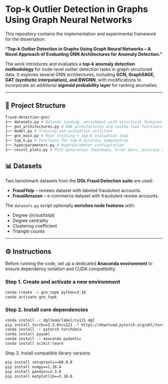 # Top-k Outlier Detection in Graphs Using Graph Neural Networks

This repository contains the implementation and experimental framework for the dissertation:

**“Top-k Outlier Detection in Graphs Using Graph Neural Networks – A Novel Approach of Evaluating GNN Architectures for Anomaly Detection.”**

The work introduces and evaluates a **top-k anomaly detection methodology** for node-level outlier detection tasks in graph-structured data. It explores several GNN architectures, including **GCN, GraphSAGE, GAT (synthetic interpolation), and BWGNN**, with modifications to incorporate an additional **sigmoid probability layer** for ranking anomalies.

---


## 📁 Project Structure

```bash
fraud-detection-gnn/
├── datasets.py # Dataset loading, enrichment with structural features
├── gnn_architectures.py # GNN architectures and custom loss functions
├── model.py # Training and evaluation utilities
├── gnn_main.py # Main training + top-k evaluation loop
├── top_k.py # Functions for top-k accuracy computation
├── hyperparameters.py # Hyperparameter configuration
├── result_plots.py # Plot generation (heatmaps, error bars, accuracy curves)
```
## 📊 Datasets

Two benchmark datasets from the **DGL Fraud Detection suite** are used:

- **FraudYelp** – reviews dataset with labeled fraudulent accounts.
- **FraudAmazon** – e-commerce dataset with fraudulent review accounts.

The `datasets.py` script optionally **enriches node features** with:
- Degree (in/out/total)
- Degree centrality
- Clustering coefficient
- Triangle counts

---

## ⚙️ Instructions

Before running the code, set up a dedicated **Anaconda environment** to ensure dependency isolation and CUDA compatibility.

### Step 1. Create and activate a new environment
```bash
conda create -n gnn_topk python=3.10
conda activate gnn_topk
```

### Step 2. Install core dependencies

```bash
conda install -c dglteam/label/cu121 dgl
pip install torch==2.3.0+cu121 -f https://download.pytorch.org/whl/torch_stable.html
conda install -c pytorch torchdata
conda install pyyaml
conda install -c anaconda pydantic
conda install scikit-learn
```

Step 3. Install compatible library versions
```bash
pip install setuptools==60.0.0
pip install numpy==1.26.4
pip install pandas==2.3.0
pip install matplotlib==3.10.0
```

